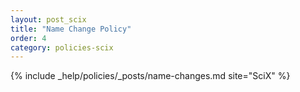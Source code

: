```yaml
---
layout: post_scix
title: "Name Change Policy"
order: 4
category: policies-scix
---
```


{% include _help/policies/_posts/name-changes.md site="SciX" %}

